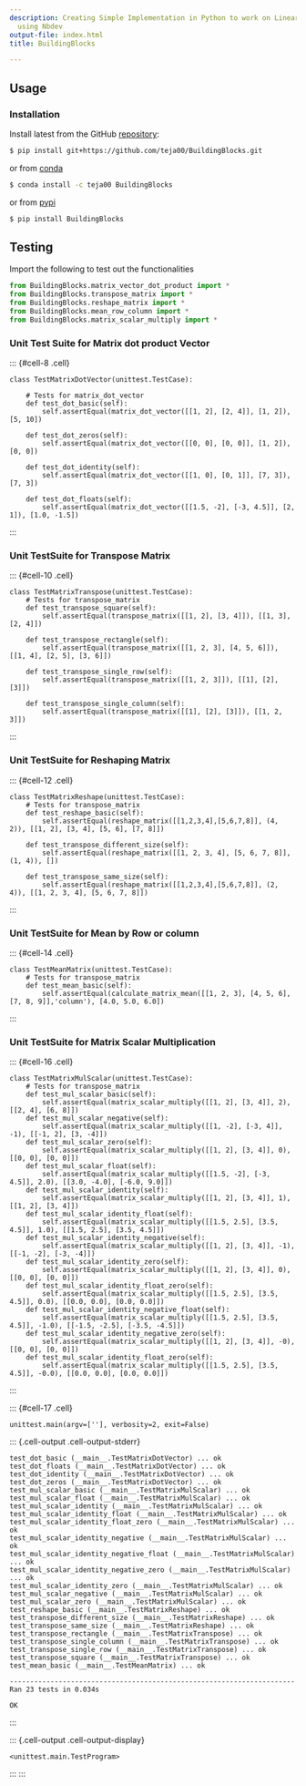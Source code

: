 ```yaml
---
description: Creating Simple Implementation in Python to work on Linear Algebra, Statistics
  using Nbdev
output-file: index.html
title: BuildingBlocks

---
```




<!-- WARNING: THIS FILE WAS AUTOGENERATED! DO NOT EDIT! -->

## Usage

### Installation

Install latest from the GitHub [repository][repo]:

```sh
$ pip install git+https://github.com/teja00/BuildingBlocks.git
```

or from [conda][conda]

```sh
$ conda install -c teja00 BuildingBlocks
```

or from [pypi][pypi]


```sh
$ pip install BuildingBlocks
```


[repo]: https://github.com/teja00/BuildingBlocks
[docs]: https://teja00.github.io/BuildingBlocks/
[pypi]: https://pypi.org/project/BuildingBlocks/
[conda]: https://anaconda.org/teja00/BuildingBlocks

## Testing 

Import the following to test out the functionalities

```python
from BuildingBlocks.matrix_vector_dot_product import *
from BuildingBlocks.transpose_matrix import *
from BuildingBlocks.reshape_matrix import *
from BuildingBlocks.mean_row_column import *
from BuildingBlocks.matrix_scalar_multiply import *
```

### Unit Test Suite for Matrix dot product Vector

::: {#cell-8 .cell}
``` {.python .cell-code}
class TestMatrixDotVector(unittest.TestCase):
    
    # Tests for matrix_dot_vector
    def test_dot_basic(self):
        self.assertEqual(matrix_dot_vector([[1, 2], [2, 4]], [1, 2]), [5, 10])

    def test_dot_zeros(self):
        self.assertEqual(matrix_dot_vector([[0, 0], [0, 0]], [1, 2]), [0, 0])

    def test_dot_identity(self):
        self.assertEqual(matrix_dot_vector([[1, 0], [0, 1]], [7, 3]), [7, 3])

    def test_dot_floats(self):
        self.assertEqual(matrix_dot_vector([[1.5, -2], [-3, 4.5]], [2, 1]), [1.0, -1.5])
```
:::


### Unit TestSuite for Transpose Matrix

::: {#cell-10 .cell}
``` {.python .cell-code}
class TestMatrixTranspose(unittest.TestCase):
    # Tests for transpose_matrix
    def test_transpose_square(self):
        self.assertEqual(transpose_matrix([[1, 2], [3, 4]]), [[1, 3], [2, 4]])

    def test_transpose_rectangle(self):
        self.assertEqual(transpose_matrix([[1, 2, 3], [4, 5, 6]]), [[1, 4], [2, 5], [3, 6]])

    def test_transpose_single_row(self):
        self.assertEqual(transpose_matrix([[1, 2, 3]]), [[1], [2], [3]])

    def test_transpose_single_column(self):
        self.assertEqual(transpose_matrix([[1], [2], [3]]), [[1, 2, 3]])
```
:::


### Unit TestSuite for Reshaping Matrix

::: {#cell-12 .cell}
``` {.python .cell-code}
class TestMatrixReshape(unittest.TestCase):
    # Tests for transpose_matrix
    def test_reshape_basic(self):
        self.assertEqual(reshape_matrix([[1,2,3,4],[5,6,7,8]], (4, 2)), [[1, 2], [3, 4], [5, 6], [7, 8]])

    def test_transpose_different_size(self):
        self.assertEqual(reshape_matrix([[1, 2, 3, 4], [5, 6, 7, 8]], (1, 4)), [])

    def test_transpose_same_size(self):
        self.assertEqual(reshape_matrix([[1,2,3,4],[5,6,7,8]], (2, 4)), [[1, 2, 3, 4], [5, 6, 7, 8]])
```
:::


### Unit TestSuite for Mean by Row or column

::: {#cell-14 .cell}
``` {.python .cell-code}
class TestMeanMatrix(unittest.TestCase):
    # Tests for transpose_matrix
    def test_mean_basic(self):
        self.assertEqual(calculate_matrix_mean([[1, 2, 3], [4, 5, 6], [7, 8, 9]],'column'), [4.0, 5.0, 6.0])
```
:::


### Unit TestSuite for Matrix Scalar Multiplication

::: {#cell-16 .cell}
``` {.python .cell-code}
class TestMatrixMulScalar(unittest.TestCase):
    # Tests for transpose_matrix
    def test_mul_scalar_basic(self):
        self.assertEqual(matrix_scalar_multiply([[1, 2], [3, 4]], 2), [[2, 4], [6, 8]])
    def test_mul_scalar_negative(self):
        self.assertEqual(matrix_scalar_multiply([[1, -2], [-3, 4]], -1), [[-1, 2], [3, -4]])
    def test_mul_scalar_zero(self):
        self.assertEqual(matrix_scalar_multiply([[1, 2], [3, 4]], 0), [[0, 0], [0, 0]])
    def test_mul_scalar_float(self):
        self.assertEqual(matrix_scalar_multiply([[1.5, -2], [-3, 4.5]], 2.0), [[3.0, -4.0], [-6.0, 9.0]])
    def test_mul_scalar_identity(self):
        self.assertEqual(matrix_scalar_multiply([[1, 2], [3, 4]], 1), [[1, 2], [3, 4]])
    def test_mul_scalar_identity_float(self):
        self.assertEqual(matrix_scalar_multiply([[1.5, 2.5], [3.5, 4.5]], 1.0), [[1.5, 2.5], [3.5, 4.5]])
    def test_mul_scalar_identity_negative(self):
        self.assertEqual(matrix_scalar_multiply([[1, 2], [3, 4]], -1), [[-1, -2], [-3, -4]])
    def test_mul_scalar_identity_zero(self):
        self.assertEqual(matrix_scalar_multiply([[1, 2], [3, 4]], 0), [[0, 0], [0, 0]])
    def test_mul_scalar_identity_float_zero(self):
        self.assertEqual(matrix_scalar_multiply([[1.5, 2.5], [3.5, 4.5]], 0.0), [[0.0, 0.0], [0.0, 0.0]])
    def test_mul_scalar_identity_negative_float(self):
        self.assertEqual(matrix_scalar_multiply([[1.5, 2.5], [3.5, 4.5]], -1.0), [[-1.5, -2.5], [-3.5, -4.5]])
    def test_mul_scalar_identity_negative_zero(self):
        self.assertEqual(matrix_scalar_multiply([[1, 2], [3, 4]], -0), [[0, 0], [0, 0]])
    def test_mul_scalar_identity_float_zero(self):
        self.assertEqual(matrix_scalar_multiply([[1.5, 2.5], [3.5, 4.5]], -0.0), [[0.0, 0.0], [0.0, 0.0]])
```
:::


::: {#cell-17 .cell}
``` {.python .cell-code}
unittest.main(argv=[''], verbosity=2, exit=False)
```

::: {.cell-output .cell-output-stderr}
```
test_dot_basic (__main__.TestMatrixDotVector) ... ok
test_dot_floats (__main__.TestMatrixDotVector) ... ok
test_dot_identity (__main__.TestMatrixDotVector) ... ok
test_dot_zeros (__main__.TestMatrixDotVector) ... ok
test_mul_scalar_basic (__main__.TestMatrixMulScalar) ... ok
test_mul_scalar_float (__main__.TestMatrixMulScalar) ... ok
test_mul_scalar_identity (__main__.TestMatrixMulScalar) ... ok
test_mul_scalar_identity_float (__main__.TestMatrixMulScalar) ... ok
test_mul_scalar_identity_float_zero (__main__.TestMatrixMulScalar) ... ok
test_mul_scalar_identity_negative (__main__.TestMatrixMulScalar) ... ok
test_mul_scalar_identity_negative_float (__main__.TestMatrixMulScalar) ... ok
test_mul_scalar_identity_negative_zero (__main__.TestMatrixMulScalar) ... ok
test_mul_scalar_identity_zero (__main__.TestMatrixMulScalar) ... ok
test_mul_scalar_negative (__main__.TestMatrixMulScalar) ... ok
test_mul_scalar_zero (__main__.TestMatrixMulScalar) ... ok
test_reshape_basic (__main__.TestMatrixReshape) ... ok
test_transpose_different_size (__main__.TestMatrixReshape) ... ok
test_transpose_same_size (__main__.TestMatrixReshape) ... ok
test_transpose_rectangle (__main__.TestMatrixTranspose) ... ok
test_transpose_single_column (__main__.TestMatrixTranspose) ... ok
test_transpose_single_row (__main__.TestMatrixTranspose) ... ok
test_transpose_square (__main__.TestMatrixTranspose) ... ok
test_mean_basic (__main__.TestMeanMatrix) ... ok

----------------------------------------------------------------------
Ran 23 tests in 0.034s

OK
```
:::

::: {.cell-output .cell-output-display}
```
<unittest.main.TestProgram>
```
:::
:::


